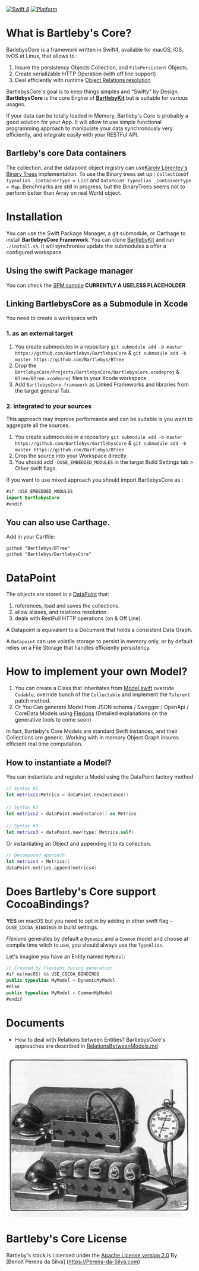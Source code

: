 
[![Swift 4](https://img.shields.io/badge/Swift-4.0-orange.svg)](https://swift.org)  [![Platform](https://img.shields.io/badge/platforms-macOS%20∙%20iOS%20∙%20watchOS%20∙%20tvOS∙%20Linux-blue.svg)](https://developer.apple.com/platforms/) 


# What is Bartleby's Core?

BarlebysCore is a framework written in Swift4, available for macOS, iOS, tvOS et Linux, that allows to :

1. Insure the persistency Objects Collection, and `FilePersistent` Objects.
2. Create serializable HTTP Operation (with off line support)
3. Deal efficiently with runtime [Object Relations resolution](https://github.com/Bartlebys/BartlebysCore/blob/master/Documents/RelationsBetweenModels.md)

BartlebysCore's goal is to keep things simples and "Swifty" by Design.
**BartlebysCore** is the core Engine of [**BartlebyKit**](https://github.com/Bartlebys/BartlebyKit) but is suitable for various usages.

If your data can be totally loaded in Memory, Bartleby's Core is probably a good solution for your App. It will allow to use simple functional programming approach to manipulate your data synchronously very efficiently, and integrate easily with your RESTFul API.

## Bartleby's core Data containers

The collection, and the datapoint object registry can use[Károly Lőrentey's  Binary Trees](https://github.com/Bartlebys/BTree.git) implementation. To use the Binary trees set up : `CollectionOf typealias _ContainerType = List` and  `DataPoint typealias _ContainerType = Map`. Benchmarks are still in progress, but the BinaryTrees seems not to perform better than Array on real World object.


# Installation

You can use the Swift Package Manager, a git submodule, or Carthage to install **BartlebysCore Framework**.
You can clone [BartlebyKit](https://github.com/BartlebyBartlebyKit) and run `./install.sh`. It will synchronise update the submodules a offer a configured workspace.

## Using the swift Package manager

You can check the [SPM sample](https://github.com/Bartlebys/SPMCoreSample) **CURRENTLY A USELESS PLACEHOLDER**


## Linking BartlebysCore as a Submodule in Xcode

You need to create a workspace with

### 1. as an external target

1. You create submodules in a repository `git submodule add -b master https://github.com/Bartlebys/BartlebysCore` & `git submodule add -b master https://github.com/Bartlebys/BTree`
2. Drop the `BartlebysCore/Projects/BartlebysCore/BartlebysCore.xcodeproj` & `BTree/BTree.xcodeproj` files in your Xcode workspace
3. Add `BartlebysCore.framework` as Linked Frameworks and libraries from the target general Tab.

### 2. integrated to your sources

This approach may improve performance and can be suitable is you want to aggregate all the sources.

1. You create submodules in a repository `git submodule add -b master https://github.com/Bartlebys/BartlebysCore` & `git submodule add -b master https://github.com/Bartlebys/BTree`
2. Drop the source into your Workspace directly.
3. You should add `-DUSE_EMBEDDED_MODULES` in the target Build Settings tab > Other swift flags.


If you want to use mixed approach you should import BartlebysCore as :

```swift
#if !USE_EMBEDDED_MODULES
import BartlebysCore
#endif
```

## You can also use Carthage.

Add in your Cartfile:

```
github "Bartlebys/BTree"
github "Bartlebys/BartlebysCore"
```

# DataPoint

The objects are stored in a [DataPoint](https://github.com/Bartlebys/BartlebysCore/blob/master/Sources/BartlebysCore/DataPoint.swift) that:

1. references, load and saves the collections.
2. allow aliases, and relations resolution.
3. deals with RestFull HTTP operations (on & Off Line).

A Datapoint is equivalent to a Document that holds a consistent Data Graph.

A `Datapoint` can use volatile storage to persist in memory only, or by default relies on a File Storage that handles efficiently persistency.


# How to implement your own Model?

1. You can create a Class that Inheritates from [Model.swift](https://github.com/Bartlebys/BartlebysCore/blob/master/Sources/BartlebysCore/Model.swift) override `Codable`, override bunch of the `Collectable` and implement the  `Tolerent` patch method.
2. Or You Can generate Model from JSON schema / Swagger / OpenApi / CoreData Models using [Flexions](https://github.com/Bartlebys/BartlebysCore/tree/master/BartlebysCore.flexions) (Detailed explanations on the generative tools to come soon)


In fact, Bartleby's Core Models are standard Swift instances, and their Collections are generic. Working with in memory Object Graph insures efficient real time computation.

## How to instantiate a Model?

You can instantiate and register a Model using the DataPoint factory method

```swift
// Syntax #1
let metrics1:Metrics = dataPoint.newInstance()

// Syntax #2
let metrics2 = dataPoint.newInstance() as Metrics

// Syntax #3
let metrics3 = dataPoint.new(type: Metrics.self)
```

Or instantiating an Object and appending it to its collection.

```swift
// Decomposed approach
let metrics4 = Metrics()
dataPoint.metrics.append(metrics4)
```

# Does Bartleby's Core support CocoaBindings?

**YES** on macOS but you need to opt in by adding in other swift flag `-DUSE_COCOA_BINDINGS` in build settings.

*Flexions* generates by default a `Dynamic` and a `Common` model and choose at compile time witch to use, you should always use the `TypeAlias`.

Let's imagine you have an Entity named `MyModel`:

```swift
// Created by flexions during generation
#if os(macOS) && USE_COCOA_BINDINGS
public typealias MyModel = DynamicMyModel
#else
public typealias MyModel = CommonMyModel
#endif
```


# Documents

- How to deal with Relations between Entities? BartlebysCore's approaches are described in [RelationsBetweenModels.md](Documents/RelationsBetweenModels.md)

![Bartleby's](Documents/assets/bartlebys.jpg)


# Bartleby's Core License

Bartleby's stack is Licensed under the [Apache License version 2.0](LICENSE)
By [Benoit Pereira da Silva] (https://Pereira-da-Silva.com)


